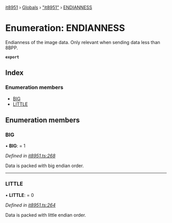 [it8951](../README.md) › [Globals](../globals.md) › ["it8951"](../modules/_it8951_.md) › [ENDIANNESS](_it8951_.endianness.md)

# Enumeration: ENDIANNESS

Endianness of the image data. Only relevant when sending data less than 8BPP.

**`export`** 

## Index

### Enumeration members

* [BIG](_it8951_.endianness.md#big)
* [LITTLE](_it8951_.endianness.md#little)

## Enumeration members

###  BIG

• **BIG**: = 1

*Defined in [it8951.ts:268](https://github.com/gnzzz/IT8951/blob/5e7d55e/lib/it8951.ts#L268)*

Data is packed with big endian order.

___

###  LITTLE

• **LITTLE**: = 0

*Defined in [it8951.ts:264](https://github.com/gnzzz/IT8951/blob/5e7d55e/lib/it8951.ts#L264)*

Data is packed with little endian order.
